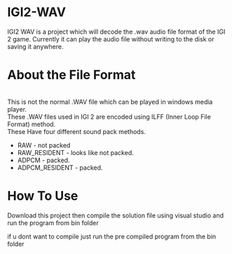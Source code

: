 # IGI2-WAV

IGI2 WAV is a project which will decode the .wav audio file format of the IGI 2 game. Currently it can play the audio file without writing to the disk or saving it anywhere.

# About the File Format

<br> This is not the normal .WAV file which can be played in windows media player.
<br> These .WAV files used in IGI 2 are encoded using ILFF (Inner Loop File Format) method.
<br> These Have four different sound pack methods.

  - RAW - not packed
  - RAW_RESIDENT - looks like not packed.
  - ADPCM - packed.
  - ADPCM_RESIDENT - packed.


# How To Use

Download this project then compile the solution file using visual studio and run the program from bin folder

if u dont want to compile just run the pre compiled program from the bin folder

